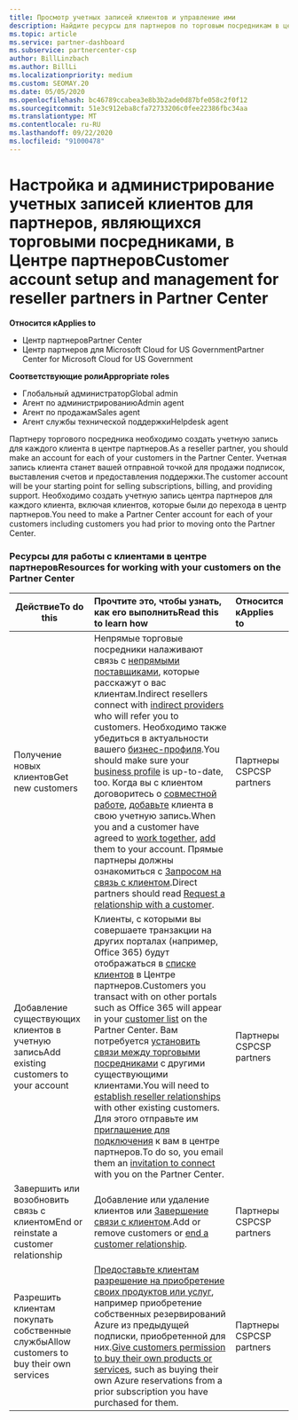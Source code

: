 ```yaml
---
title: Просмотр учетных записей клиентов и управление ими
description: Найдите ресурсы для партнеров по торговым посредникам в центре партнеров. Сюда входит создание учетных записей клиентов до продажи подписок, выставления счетов или поддержки предложений.
ms.topic: article
ms.service: partner-dashboard
ms.subservice: partnercenter-csp
author: BillLinzbach
ms.author: BillLi
ms.localizationpriority: medium
ms.custom: SEOMAY.20
ms.date: 05/05/2020
ms.openlocfilehash: bc46789ccabea3e8b3b2ade0d87bfe058c2f0f12
ms.sourcegitcommit: 51e3c912eba8cfa72733206c0fee22386fbc34aa
ms.translationtype: MT
ms.contentlocale: ru-RU
ms.lasthandoff: 09/22/2020
ms.locfileid: "91000478"
---
```

# <a name="customer-account-setup-and-management-for-reseller-partners-in-partner-center"></a><span data-ttu-id="65239-104">Настройка и администрирование учетных записей клиентов для партнеров, являющихся торговыми посредниками, в Центре партнеров</span><span class="sxs-lookup"><span data-stu-id="65239-104">Customer account setup and management for reseller partners in Partner Center</span></span>

<span data-ttu-id="65239-105">**Относится к**</span><span class="sxs-lookup"><span data-stu-id="65239-105">**Applies to**</span></span>

-  <span data-ttu-id="65239-106">Центр партнеров</span><span class="sxs-lookup"><span data-stu-id="65239-106">Partner Center</span></span>
-  <span data-ttu-id="65239-107">Центр партнеров для Microsoft Cloud for US Government</span><span class="sxs-lookup"><span data-stu-id="65239-107">Partner Center for Microsoft Cloud for US Government</span></span>

<span data-ttu-id="65239-108">**Соответствующие роли**</span><span class="sxs-lookup"><span data-stu-id="65239-108">**Appropriate roles**</span></span>

- <span data-ttu-id="65239-109">Глобальный администратор</span><span class="sxs-lookup"><span data-stu-id="65239-109">Global admin</span></span>
- <span data-ttu-id="65239-110">Агент по администрированию</span><span class="sxs-lookup"><span data-stu-id="65239-110">Admin agent</span></span>
- <span data-ttu-id="65239-111">Агент по продажам</span><span class="sxs-lookup"><span data-stu-id="65239-111">Sales agent</span></span>
- <span data-ttu-id="65239-112">Агент службы технической поддержки</span><span class="sxs-lookup"><span data-stu-id="65239-112">Helpdesk agent</span></span>

<span data-ttu-id="65239-113">Партнеру торгового посредника необходимо создать учетную запись для каждого клиента в центре партнеров.</span><span class="sxs-lookup"><span data-stu-id="65239-113">As a reseller partner, you should make an account for each of your customers in the Partner Center.</span></span> <span data-ttu-id="65239-114">Учетная запись клиента станет вашей отправной точкой для продажи подписок, выставления счетов и предоставления поддержки.</span><span class="sxs-lookup"><span data-stu-id="65239-114">The customer account will be your starting point for selling subscriptions, billing, and providing support.</span></span> <span data-ttu-id="65239-115">Необходимо создать учетную запись центра партнеров для каждого клиента, включая клиентов, которые были до перехода в центр партнеров.</span><span class="sxs-lookup"><span data-stu-id="65239-115">You need to make a Partner Center account for each of your customers including customers you had prior to moving onto the Partner Center.</span></span>

### <a name="resources-for-working-with-your-customers-on-the-partner-center"></a><span data-ttu-id="65239-116">Ресурсы для работы с клиентами в центре партнеров</span><span class="sxs-lookup"><span data-stu-id="65239-116">Resources for working with your customers on the Partner Center</span></span>

|<span data-ttu-id="65239-117">**Действие**</span><span class="sxs-lookup"><span data-stu-id="65239-117">**To do this**</span></span>   |<span data-ttu-id="65239-118">**Прочтите это, чтобы узнать, как его выполнить**</span><span class="sxs-lookup"><span data-stu-id="65239-118">**Read this to learn how**</span></span>   |<span data-ttu-id="65239-119">**Относится к**</span><span class="sxs-lookup"><span data-stu-id="65239-119">**Applies to**</span></span>|
|-----------------|:----------------------------|:--------------|
|<span data-ttu-id="65239-120">Получение новых клиентов</span><span class="sxs-lookup"><span data-stu-id="65239-120">Get new customers</span></span>|<span data-ttu-id="65239-121">Непрямые торговые посредники налаживают связь с [непрямыми поставщиками](indirect-reseller-tasks-in-partner-center.md), которые расскажут о вас клиентам.</span><span class="sxs-lookup"><span data-stu-id="65239-121">Indirect resellers connect with [indirect providers](indirect-reseller-tasks-in-partner-center.md) who will refer you to customers.</span></span> <span data-ttu-id="65239-122">Необходимо также убедиться в актуальности вашего [бизнес-профиля](create-a-marketing-profile.md).</span><span class="sxs-lookup"><span data-stu-id="65239-122">You should make sure your [business profile](create-a-marketing-profile.md) is up-to-date, too.</span></span> <span data-ttu-id="65239-123">Когда вы с клиентом договоритесь о [совместной работе](manage-leads.md), [добавьте](add-a-new-customer.md) клиента в свою учетную запись.</span><span class="sxs-lookup"><span data-stu-id="65239-123">When you and a customer have agreed to [work together](manage-leads.md), [add](add-a-new-customer.md) them to your account.</span></span> <span data-ttu-id="65239-124">Прямые партнеры должны ознакомиться с [Запросом на связь с клиентом](request-a-relationship-with-a-customer.md).</span><span class="sxs-lookup"><span data-stu-id="65239-124">Direct partners should read [ Request a relationship with a customer](request-a-relationship-with-a-customer.md).</span></span>|<span data-ttu-id="65239-125">Партнеры CSP</span><span class="sxs-lookup"><span data-stu-id="65239-125">CSP partners</span></span>|
|<span data-ttu-id="65239-126">Добавление существующих клиентов в учетную запись</span><span class="sxs-lookup"><span data-stu-id="65239-126">Add existing customers to your account</span></span>   | <span data-ttu-id="65239-127">Клиенты, с которыми вы совершаете транзакции на других порталах (например, Office 365) будут отображаться в [списке клиентов](see-your-customer-list.md) в Центре партнеров.</span><span class="sxs-lookup"><span data-stu-id="65239-127">Customers you transact with on other portals such as Office 365 will appear in your [customer list](see-your-customer-list.md) on the Partner Center.</span></span> <span data-ttu-id="65239-128">Вам потребуется [установить связи между торговыми посредниками](indirect-reseller-tasks-in-partner-center.md) с другими существующими клиентами.</span><span class="sxs-lookup"><span data-stu-id="65239-128">You will need to [establish reseller relationships](indirect-reseller-tasks-in-partner-center.md) with other existing customers.</span></span> <span data-ttu-id="65239-129">Для этого отправьте им [приглашение для подключения](manage-leads.md) к вам в центре партнеров.</span><span class="sxs-lookup"><span data-stu-id="65239-129">To do so, you email them an [invitation to connect](manage-leads.md) with you on the Partner Center.</span></span>   | <span data-ttu-id="65239-130">Партнеры CSP</span><span class="sxs-lookup"><span data-stu-id="65239-130">CSP partners</span></span>   |
|<span data-ttu-id="65239-131">Завершить или возобновить связь с клиентом</span><span class="sxs-lookup"><span data-stu-id="65239-131">End or reinstate a customer relationship</span></span>   | <span data-ttu-id="65239-132">Добавление или удаление клиентов или [Завершение связи с клиентом](remove-a-relationship.md).</span><span class="sxs-lookup"><span data-stu-id="65239-132">Add or remove customers or [end a customer relationship](remove-a-relationship.md).</span></span>  |   <span data-ttu-id="65239-133">Партнеры CSP</span><span class="sxs-lookup"><span data-stu-id="65239-133">CSP partners</span></span> |
|<span data-ttu-id="65239-134">Разрешить клиентам покупать собственные службы</span><span class="sxs-lookup"><span data-stu-id="65239-134">Allow customers to buy their own services</span></span>   | <span data-ttu-id="65239-135">[Предоставьте клиентам разрешение на приобретение своих продуктов или услуг](give-customers-permission.md), например приобретение собственных резервирований Azure из предыдущей подписки, приобретенной для них.</span><span class="sxs-lookup"><span data-stu-id="65239-135">[Give customers permission to buy their own products or services](give-customers-permission.md), such as buying their own Azure reservations from a prior subscription you have purchased for them.</span></span>  | <span data-ttu-id="65239-136">Партнеры CSP</span><span class="sxs-lookup"><span data-stu-id="65239-136">CSP partners</span></span> |
